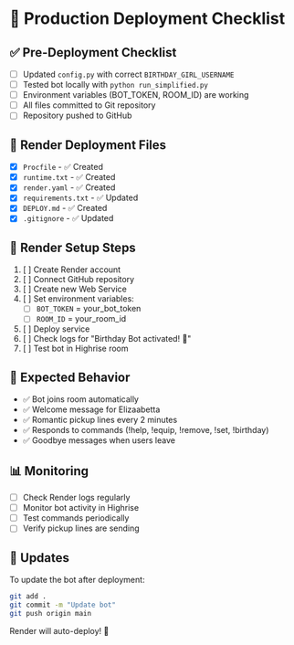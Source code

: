 # 🎯 Production Deployment Checklist

## ✅ Pre-Deployment Checklist

- [ ] Updated `config.py` with correct `BIRTHDAY_GIRL_USERNAME`
- [ ] Tested bot locally with `python run_simplified.py`
- [ ] Environment variables (BOT_TOKEN, ROOM_ID) are working
- [ ] All files committed to Git repository
- [ ] Repository pushed to GitHub

## 🚀 Render Deployment Files

- [x] `Procfile` - ✅ Created
- [x] `runtime.txt` - ✅ Created
- [x] `render.yaml` - ✅ Created
- [x] `requirements.txt` - ✅ Updated
- [x] `DEPLOY.md` - ✅ Created
- [x] `.gitignore` - ✅ Updated

## 🔧 Render Setup Steps

1. [ ] Create Render account
2. [ ] Connect GitHub repository
3. [ ] Create new Web Service
4. [ ] Set environment variables:
   - [ ] `BOT_TOKEN` = your_bot_token
   - [ ] `ROOM_ID` = your_room_id
5. [ ] Deploy service
6. [ ] Check logs for "Birthday Bot activated! 🎉"
7. [ ] Test bot in Highrise room

## 💫 Expected Behavior

- ✅ Bot joins room automatically
- ✅ Welcome message for Elizaabetta
- ✅ Romantic pickup lines every 2 minutes
- ✅ Responds to commands (!help, !equip, !remove, !set, !birthday)
- ✅ Goodbye messages when users leave

## 📊 Monitoring

- [ ] Check Render logs regularly
- [ ] Monitor bot activity in Highrise
- [ ] Test commands periodically
- [ ] Verify pickup lines are sending

## 🔄 Updates

To update the bot after deployment:

```bash
git add .
git commit -m "Update bot"
git push origin main
```

Render will auto-deploy! 🎉
